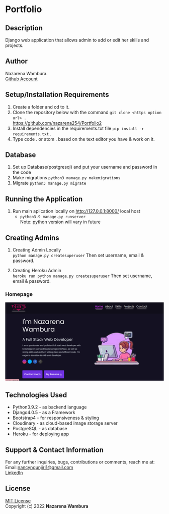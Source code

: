 # Portfolio

## Description
Django web application that allows admin to add or edit her skills and projects.

## Author
Nazarena Wambura.</br>
[Github Account](https://github.com/nazarena254)

## Setup/Installation Requirements
1. Create a folder and cd to it.
2. Clone the repository below with the command `git clone <https option url> .`  <br>
    https://github.com/nazarena254/Portfolio2  
3. Install dependencies in the requirements.txt file `pip install -r requirements.txt` .
4.  Type code . or atom . based on the text editor you have & work on it.   

## Database
1. Set up Database(postgresql) and put your username and password in the code
2. Make migrations
    `python3 manage.py makemigrations`
3. Migrate
   `python3 manage.py migrate`

## Running the Application
1. Run main aplication locally on http://127.0.0.1:8000/ local host<br>    
   * `python3.9 manage.py runserver` <br>
    Note: python version will vary in future

## Creating Admins
1. Creating Admin Locally<br>
     `python manage.py createsuperuser`  Then set username, email & password.

2. Creating Heroku Admin   
     `heroku run python manage.py createsuperuser` Then set username, email & password.

### Homepage
![Homepage](./folio/static/images/portfolio.png) 

## Technologies Used
* Python3.9.2 - as backend language
* Django4.0.5 - as a Framework
* Bootstrap4 - for responsiveness & styling
* Cloudinary - as cloud-based image storage server 
* PostgreSQL - as database
* Heroku - for deploying app

## Support & Contact Information
For any further inquiries, bugs, contributions or comments, reach me at:<br>
Email:<nancyngunjiri1@gmail.com> <br>
[LinkedIn](https://www.linkedin.com/in/nazarena-wambura)

## License
[MIT License](https://github.com/nazarena254/Portfolio2/blob/master/LICENSE)<br>
Copyright (c) 2022 **Nazarena Wambura**
